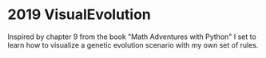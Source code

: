# 2019 VisualEvolution
 Inspired by chapter 9 from the book "Math Adventures with Python" I set to learn how to visualize a genetic evolution scenario with my own set of rules.
